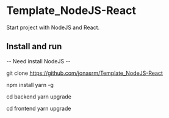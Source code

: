 # Template_NodeJS-React
Start project with NodeJS and React.

## Install and run

-- Need install NodeJS --

git clone https://github.com/jonasrm/Template_NodeJS-React

npm install yarn -g

cd backend
yarn upgrade

cd frontend
yarn upgrade

